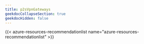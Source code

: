 ```yaml
---
title: p2sVpnGateways
geekdocCollapseSection: true
geekdocHidden: false
---
```


{{< azure-resources-recommendationlist name="azure-resources-recommendationlist" >}}
